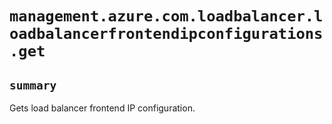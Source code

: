 # `management.azure.com.loadbalancer.loadbalancerfrontendipconfigurations.get`

## `summary`
Gets load balancer frontend IP configuration.


